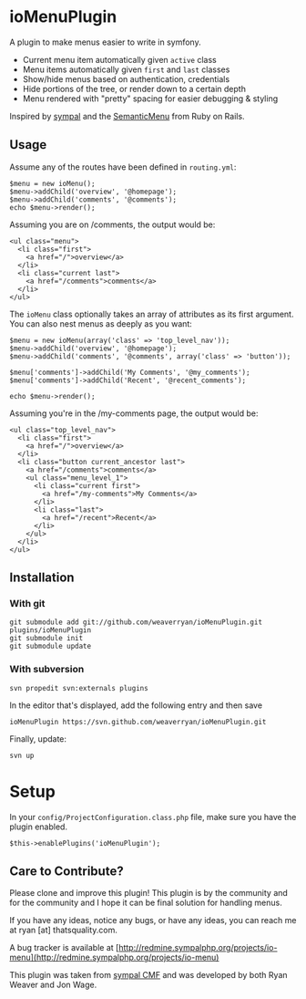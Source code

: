 ioMenuPlugin
============

A plugin to make menus easier to write in symfony.

 * Current menu item automatically given `active` class
 * Menu items automatically given `first` and `last` classes
 * Show/hide menus based on authentication, credentials
 * Hide portions of the tree, or render down to a certain depth
 * Menu rendered with "pretty" spacing for easier debugging & styling

Inspired by [sympal](http://www.sympalphp.org) and the
[SemanticMenu](http://github.com/danielharan/semantic-menu) from Ruby on Rails.

Usage
-----

Assume any of the routes have been defined in `routing.yml`:

    $menu = new ioMenu();
    $menu->addChild('overview', '@homepage');
    $menu->addChild('comments', '@comments');
    echo $menu->render();

Assuming you are on /comments, the output would be:

    <ul class="menu">
      <li class="first">
        <a href="/">overview</a>
      </li>
      <li class="current last">
        <a href="/comments">comments</a>
      </li>
    </ul>

The `ioMenu` class optionally takes an array of attributes as its first
argument. You can also nest menus as deeply as you want:

    $menu = new ioMenu(array('class' => 'top_level_nav'));
    $menu->addChild('overview', '@homepage');
    $menu->addChild('comments', '@comments', array('class' => 'button'));

    $menu['comments']->addChild('My Comments', '@my_comments');
    $menu['comments']->addChild('Recent', '@recent_comments');

    echo $menu->render();

Assuming you're in the /my-comments page, the output would be:

    <ul class="top_level_nav">
      <li class="first">
        <a href="/">overview</a>
      </li>
      <li class="button current_ancestor last">
        <a href="/comments">comments</a>
        <ul class="menu_level_1">
          <li class="current first">
            <a href="/my-comments">My Comments</a>
          </li>
          <li class="last">
            <a href="/recent">Recent</a>
          </li>
        </ul>
      </li>
    </ul>

Installation
------------

### With git

    git submodule add git://github.com/weaverryan/ioMenuPlugin.git plugins/ioMenuPlugin
    git submodule init
    git submodule update

### With subversion

    svn propedit svn:externals plugins

In the editor that's displayed, add the following entry and then save

    ioMenuPlugin https://svn.github.com/weaverryan/ioMenuPlugin.git

Finally, update:

    svn up

# Setup

In your `config/ProjectConfiguration.class.php` file, make sure you have
the plugin enabled.

    $this->enablePlugins('ioMenuPlugin');

Care to Contribute?
-------------------

Please clone and improve this plugin! This plugin is by the community and
for the community and I hope it can be final solution for handling menus.

If you have any ideas, notice any bugs, or have any ideas, you can reach
me at ryan [at] thatsquality.com.

A bug tracker is available at
[http://redmine.sympalphp.org/projects/io-menu](http://redmine.sympalphp.org/projects/io-menu)

This plugin was taken from [sympal CMF](http://www.sympalphp.org) and was
developed by both Ryan Weaver and Jon Wage.